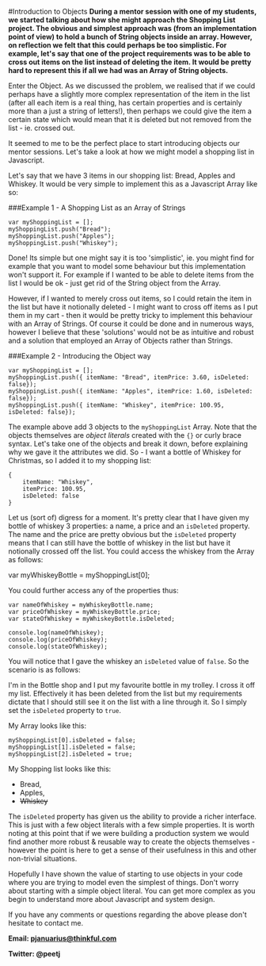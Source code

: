 #Introduction to Objects
**During a mentor session with one of my students, we started talking about how she might approach the Shopping List project. The obvious and simplest approach was (from an implementation point of view) to hold a bunch of String objects inside an array. However, on reflection we felt that this could perhaps be too simplistic. For example, let's say that one of the project requirements was to be able to cross out items on the list instead of deleting the item. It would be pretty hard to represent this if all we had was an Array of String objects.**

Enter the Object. As we discussed the problem, we realised that if we could perhaps have a slightly more complex representation of the item in the list (after all each item is a real thing, has certain properties and is certainly more than a just a string of letters!), then perhaps we could give the item a certain state which would mean that it is deleted but not removed from the list - ie. crossed out.

It seemed to me to be the perfect place to start introducing objects our mentor sessions. Let's take a look at how we might model a shopping list in Javascript.

Let's say that we have 3 items in our shopping list: Bread, Apples and Whiskey. It would be very simple to implement this as a Javascript Array like so:

###Example 1  - A Shopping List as an Array of Strings

	var myShoppingList = [];
	myShoppingList.push("Bread");
	myShoppingList.push("Apples");
	myShoppingList.push("Whiskey");

Done! Its simple but one might say it is too 'simplistic', ie. you might find for example that you want to model some behaviour but this implementation won't support it. For example if I wanted to be able to delete items from the list I would be ok - just get rid of the String object from the Array.

However, if I wanted to merely cross out items, so I could retain the item in the list but have it notionally deleted - I might want to cross off items as I put them in my cart - then it would be pretty tricky to implement this behaviour with an Array of Strings. Of course it could be done and in numerous ways, however I believe that these 'solutions' would not be as intuitive and robust and a solution that employed an Array of Objects rather than Strings.

###Example 2 - Introducing the Object way
	
	var myShoppingList = [];
	myShoppingList.push({ itemName: "Bread", itemPrice: 3.60, isDeleted: false});
	myShoppingList.push({ itemName: "Apples", itemPrice: 1.60, isDeleted: false});
	myShoppingList.push({ itemName: "Whiskey", itemPrice: 100.95, isDeleted: false});
	
The example above add 3 objects to the `myShoppingList` Array. Note that the objects themselves are *object literals* created with the `{}` or curly brace syntax. Let's take one of the objects and break it down, before explaining why we gave it the attributes we did. So - I want a bottle of Whiskey for Christmas, so I added it to my shopping list:

	{ 
		itemName: "Whiskey", 
		itemPrice: 100.95, 
		isDeleted: false
	}
	
Let us (sort of) digress for a moment. It's pretty clear that I have given my bottle of whiskey 3 properties: a name, a price and an `isDeleted` property. The name and the price are pretty obvious but the `isDeleted` property means that I can still have the bottle of whiskey in the list but have it notionally crossed off the list. You could access the whiskey from the Array as follows:

var myWhiskeyBottle = myShoppingList[0];

You could further access any of the properties thus:

	var nameOfWhiskey = myWhiskeyBottle.name;
	var priceOfWhiskey = myWhiskeyBottle.price;
	var stateOfWhiskey = myWhiskeyBottle.isDeleted;
	
	console.log(nameOfWhiskey);
	console.log(priceOfWhiskey);
	console.log(stateOfWhiskey);

You will notice that I gave the whiskey an `isDeleted` value of `false`. So the scenario is as follows: 

I'm in the Bottle shop and I put my favourite bottle in my trolley. I cross it off my list. Effectively it has been deleted from the list but my requirements dictate that I should still see it on the list with a line through it. So I simply set the `isDeleted` property to `true`.

My Array looks like this:

	myShoppingList[0].isDeleted = false;
	myShoppingList[1].isDeleted = false;
	myShoppingList[2].isDeleted = true;

My Shopping list looks like this:

* Bread,
* Apples,
* ~~Whiskey~~
	
The `isDeleted` property has given us the ability to provide a richer interface. This is just with a few object literals with a few simple properties. It is worth noting at this point that if we were building a production system we would find another more robust & reusable way to create the objects themselves - however the point is here to get a sense of their usefulness in this and other non-trivial situations.

Hopefully I have shown the value of starting to use objects in your code where you are trying to model even the simplest of things. Don't worry about starting with a simple object literal. You can get more complex as you begin to understand more about Javascript and system design.

If you have any comments or questions regarding the above please don't hesitate to contact me.
 
**Email: pjanuarius@thinkful.com** 

**Twitter: @peetj**